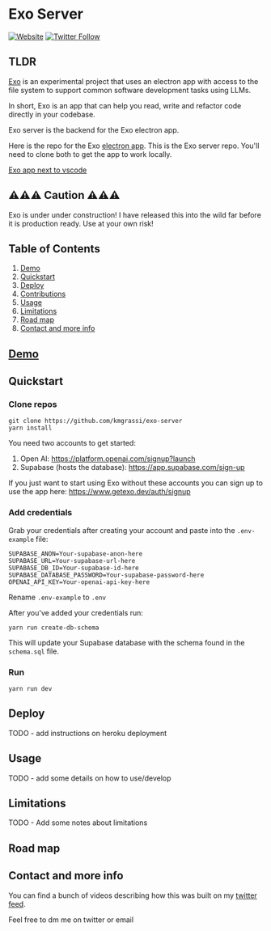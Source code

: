 # Exo Server

[![Website](https://img.shields.io/badge/Website-getexo.dev-blue)](https://www.getexo.dev/)
[![Twitter Follow](https://img.shields.io/twitter/follow/kevinGrassi?style=social)](https://twitter.com/kevingrassi)

## TLDR

[Exo](https://www.getexo.dev/) is an experimental project that uses an electron app with access to the file system to support common software development tasks using LLMs.

In short, Exo is an app that can help you read, write and refactor code directly in your codebase.

Exo server is the backend for the Exo electron app.

Here is the repo for the Exo [electron app](https://github.com/). This is the Exo server repo. You'll need to clone both to get the app to work locally.

[Exo app next to vscode ](./side-by-side.png)

## ⚠️⚠️⚠️ Caution ⚠️⚠️⚠️

Exo is under under construction! I have released this into the wild far before it is production ready. Use at your own risk!

## Table of Contents

1. [Demo](#demo)
1. [Quickstart](#quickstart)
1. [Deploy](#deploy)
1. [Contributions](#contributions)
1. [Usage](#usage)
1. [Limitations](#limitations)
1. [Road map](#road-map)
1. [Contact and more info](#contact-and-more-info)

## [Demo](https://www.loom.com/share/5f34499ccfb54bfdae32ee50f454b365)

## Quickstart

### Clone repos

```
git clone https://github.com/kmgrassi/exo-server
yarn install
```

You need two accounts to get started:

1. Open AI: https://platform.openai.com/signup?launch
2. Supabase (hosts the database): https://app.supabase.com/sign-up

If you just want to start using Exo without these accounts you can sign up to use the app here: https://www.getexo.dev/auth/signup

### Add credentials

Grab your credentials after creating your account and paste into the `.env-example` file:

```
SUPABASE_ANON=Your-supabase-anon-here
SUPABASE_URL=Your-supabase-url-here
SUPABASE_DB_ID=Your-supabase-id-here
SUPABASE_DATABASE_PASSWORD=Your-supabase-password-here
OPENAI_API_KEY=Your-openai-api-key-here

```

Rename `.env-example` to `.env`

After you've added your credentials run:

```
yarn run create-db-schema
```

This will update your Supabase database with the schema found in the `schema.sql` file.

### Run

```
yarn run dev
```

## Deploy

TODO - add instructions on heroku deployment

## Usage

TODO - add some details on how to use/develop

## Limitations

TODO - Add some notes about limitations

## Road map

## Contact and more info

You can find a bunch of videos describing how this was built on my [twitter feed](https://twitter.com/KevinGrassi).

Feel free to dm me on twitter or email
